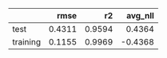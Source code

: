 |          |   rmse |     r2 |   avg_nll |
|:---------|-------:|-------:|----------:|
| test     | 0.4311 | 0.9594 |    0.4364 |
| training | 0.1155 | 0.9969 |   -0.4368 |